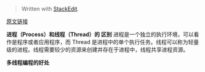 


> Written with [StackEdit](https://stackedit.io/).

 [原文链接](https://www.journaldev.com/1162/java-multithreading-concurrency-interview-questions-answers#process-vs-thread)

 **进程（Process）和线程（Thread）的 区别**
进程是一个独立的执行环境，可以看作是程序或者应用程序，而 Thread 是进程中的单个执行任务。线程可以称为轻量级的进程。线程需要较少的资源来创建并存在于进程中，线程共享进程资源。

**多线程编程的好处**
<!--stackedit_data:
eyJoaXN0b3J5IjpbMjAyNDM4NzU0NV19
-->